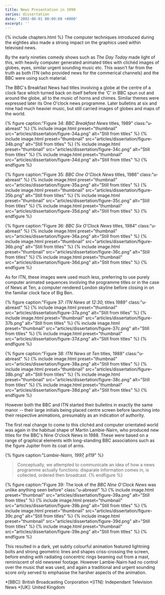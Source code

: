 ```yaml
---
title: News Presentation in 1990
series: dissertation
date: '2002-06-01 00:00:08 +0000'
excerpt: ''
---
```

{% include chapters.html %} The computer techniques introduced during the eighties also made a strong impact on the graphics used within televised news.

By the early nineties comedy shows such as <cite>The Day Today</cite> made light of this, with heavily computer generated animated titles with clichéd images of globes, eyes, similar urgent sounding music etc. This wasn't far from the truth as both ITN (who provided news for the commerical channels) and the BBC were using such material.

The BBC's Breakfast News had titles involving a globe at the centre of a clock face which turned back on itself before the 'C' in BBC spun out and around the globe, all to the music of horns and chimes. Similar themes were expressed later its One O'clock news programme. Later bulletins at six and nine had much heavier music, but still carried images of globes and maps of the world.

{% figure caption:"Figure 34: <cite>BBC Breakfast News</cite> titles, 1989" class:"u-abreast" %}
{% include image.html preset="thumbnail" src="articles/dissertation/figure-34a.png" alt="Still from titles" %}
{% include image.html preset="thumbnail" src="articles/dissertation/figure-34b.png" alt="Still from titles" %}
{% include image.html preset="thumbnail" src="articles/dissertation/figure-34c.png" alt="Still from titles" %}
{% include image.html preset="thumbnail" src="articles/dissertation/figure-34d.png" alt="Still from titles" %}
{% endfigure %}

{% figure caption:"Figure 35: <cite>BBC One O'Clock News</cite> titles, 1986" class:"u-abreast" %}
{% include image.html preset="thumbnail" src="articles/dissertation/figure-35a.png" alt="Still from titles" %}
{% include image.html preset="thumbnail" src="articles/dissertation/figure-35b.png" alt="Still from titles" %}
{% include image.html preset="thumbnail" src="articles/dissertation/figure-35c.png" alt="Still from titles" %}
{% include image.html preset="thumbnail" src="articles/dissertation/figure-35d.png" alt="Still from titles" %}
{% endfigure %}

{% figure caption:"Figure 36: <cite>BBC Six O'Clock News</cite> titles, 1984" class:"u-abreast" %}
{% include image.html preset="thumbnail" src="articles/dissertation/figure-36a.png" alt="Still from titles" %}
{% include image.html preset="thumbnail" src="articles/dissertation/figure-36b.png" alt="Still from titles" %}
{% include image.html preset="thumbnail" src="articles/dissertation/figure-36c.png" alt="Still from titles" %}
{% include image.html preset="thumbnail" src="articles/dissertation/figure-36d.png" alt="Still from titles" %}
{% endfigure %}

As for ITN, these images were used much less, preferring to use purely computer animated sequences involving the programme titles or in the case of News at Ten, a computer rendered London skyline before closing in on the familiar clock face of Big Ben.

{% figure caption:"Figure 37: <cite>ITN News at 12:30,</cite> titles 1989" class:"u-abreast" %}
{% include image.html preset="thumbnail" src="articles/dissertation/figure-37a.png" alt="Still from titles" %}
{% include image.html preset="thumbnail" src="articles/dissertation/figure-37b.png" alt="Still from titles" %}
{% include image.html preset="thumbnail" src="articles/dissertation/figure-37c.png" alt="Still from titles" %}
{% include image.html preset="thumbnail" src="articles/dissertation/figure-37d.png" alt="Still from titles" %}
{% endfigure %}

{% figure caption:"Figure 38: <cite>ITN News at Ten</cite> titles, 1988" class:"u-abreast" %}
{% include image.html preset="thumbnail" src="articles/dissertation/figure-38a.png" alt="Still from titles" %}
{% include image.html preset="thumbnail" src="articles/dissertation/figure-38b.png" alt="Still from titles" %}
{% include image.html preset="thumbnail" src="articles/dissertation/figure-38c.png" alt="Still from titles" %}
{% include image.html preset="thumbnail" src="articles/dissertation/figure-38d.png" alt="Still from titles" %}
{% endfigure %}

However both the BBC and ITN started their bulletins in exactly the same manor -- their large initials being placed centre screen before launching into their respective animations, presumably as an indication of authority.

The first real change to come to this clichéd and computer orientated world was again in the habitual shape of Martin Lambie-Nairn, who produced new titles for the BBC's Nine O'clock News in 1988. These were based on a range of graphical elements with long-standing BBC associations such as the figure Jupiter from its coat of arms.

{% figure caption:"<cite>Lambie-Nairn, 1997, p119</cite>" %}
> Conceptually, we attempted to communicate an idea of how a news programme actually functions: disparate information comes in, is collected, ordered then broadcast.
{% endfigure %}

{% figure caption:"Figure 39: The look of the <cite>BBC Nine O'Clock News</cite> was unlike anything seen before" class:"u-abreast" %}
{% include image.html preset="thumbnail" src="articles/dissertation/figure-39a.png" alt="Still from titles" %}
{% include image.html preset="thumbnail" src="articles/dissertation/figure-39b.png" alt="Still from titles" %}
{% include image.html preset="thumbnail" src="articles/dissertation/figure-39c.png" alt="Still from titles" %}
{% include image.html preset="thumbnail" src="articles/dissertation/figure-39d.png" alt="Still from titles" %}
{% include image.html preset="thumbnail" src="articles/dissertation/figure-39e.png" alt="Still from titles" %}
{% endfigure %}

This resulted in a dark, yet subtly colourful animation featured lightning bolts and strong geometric lines and shapes criss-crossing the screen, before ending with radiating concentric rings beaming out from a mast, reminiscent of old newsreel footage. However Lambie-Nairn had no control over the music that was used, and again a traditional and urgent sounding score only served to emphasise the harsher aspects of the animation.

*[BBC]: British Broadcasting Corporation
*[ITN]: Independant Television News
*[UK]: United Kingdom

